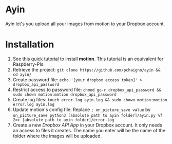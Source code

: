 # Ayin

Ayin let's you upload all your images from motion to your Dropbox account.


Installation
=====

1. See [this quick tutorial](http://www.maketecheasier.com/setup-motion-detection-webcam-ubuntu/) to install **motion**. [This tutorial](http://www.instructables.com/id/Raspberry-Pi-as-low-cost-HD-surveillance-camera/step7/Installing-the-motion-detection-software/) is an equivalent for Raspberry-PIs.
2. Retrieve the project: `git clone https://github.com/pchaigno/ayin && cd ayin/`
3. Create password file: `echo '[your dropbox access token]' > dropbox_api_password`
4. Restrict access to password file: `chmod go-r dropbox_api_password && sudo chown motion:motion dropbox_api_password`
5. Create log files: `touch error.log ayin.log && sudo chown motion:motion error.log ayin.log`
6. Update motion's config file: Replace `; on_picture_save value` by `on_picture_save python3 [absolute path to ayin folder]/ayin.py %f 2>> [absolute path to ayin folder]/error.log`
7. Create a new *Dropbox API App* in your Dropbox account. It only needs an access to files it creates. The name you enter will be the name of the folder where the images will be uploaded.
